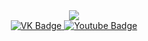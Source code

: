 <div id="header" align="center">
  <img src="https://media.giphy.com/media/3XwdIurpTkRnk5punB/giphy.gif"/>
</div>
<div id="badges" align="center">
  <a href="https://vk.com/krowl9n">
    <img src="https://img.shields.io/badge/VK-blue?style=for-the-badge&logo=VK&logoColor=white" alt="VK Badge"/>
  </a>
  <a href="https://www.youtube.com/watch?v=dQw4w9WgXcQ&ab_channel=RickAstley">
    <img src="https://img.shields.io/badge/YouTube-red?style=for-the-badge&logo=youtube&logoColor=white" alt="Youtube Badge"/>
  </a>
</div>
<div id="viewprof" align="center">
  <img src="https://komarev.com/ghpvc/?Krowl9n&style=flat-square&color=blue" alt=""/>
</div>
